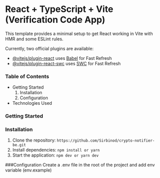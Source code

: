 # React + TypeScript + Vite (Verification Code App)

This template provides a minimal setup to get React working in Vite with HMR and some ESLint rules.

Currently, two official plugins are available:

- [@vitejs/plugin-react](https://github.com/vitejs/vite-plugin-react/blob/main/packages/plugin-react/README.md) uses [Babel](https://babeljs.io/) for Fast Refresh
- [@vitejs/plugin-react-swc](https://github.com/vitejs/vite-plugin-react-swc) uses [SWC](https://swc.rs/) for Fast Refresh

### Table of Contents

* Getting Started
   1. Installation
   2. Configuration
* Technologies Used


### Getting Started

### Installation

1. Clone the repository: `https://github.com/Sirbinod/crypto-notifier-be.git`
2. Install dependencies: `npm install or yarn`
3. Start the application: `npm dev or yarn dev`

###Configuration
Create a .env file in the root of the project and add env variable (env.example)
